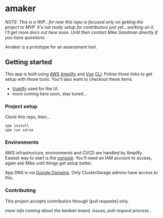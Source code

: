 # amaker

_NOTE: This is a WIP...for now this repo is focused only on getting the project to MVP.  It's not really setup for contributors just yet...working on it.  I'll get more docs out here soon.  Until then contact Mike Sandman directly if you have questions._

Amaker is a prototype for an assessment tool.

## Getting started

This app is built using [AWS](https://aws.amazon.com/) [Amplify](https://aws-amplify.github.io/) and [Vue](https://vuejs.org/) [CLI](https://cli.vuejs.org/).  Follow those links to get setup with those tools.  You'll also want to checkout these items

- [Vuetify]() used for the UI.
- more coming here soon, stay tuned...

### Project setup

Clone this repo, then...
```
npm install
npm run serve
```

### Environments

AWS infrastructure, environments and CI/CD are handled by Amplify.  Easiest way to start is the [console](https://us-east-2.console.aws.amazon.com/amplify/home?region=us-east-2#/d2xhi708wd01a0).  You'll need an IAM account to access, again ask Mike until things get setup better.

App DNS is via [Google Domains](https://domains.google.com/m/registrar/clustergarage.io).  Only ClusterGarage admins have access to this.

### Contributing

This project accepts contribution through [pull requests] only.

_more info coming about the kanban board, issues, pull-request process..._

